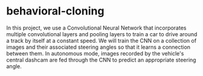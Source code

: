 # behavioral-cloning

In this project, we use a Convolutional Neural Network that incorporates multiple convolutional layers and pooling layers to train a car to drive around a track by itself at a constant speed. We will train the CNN on a collection of images and their associated steering angles so that it learns a connection between them. In autonomous mode, images recorded by the vehicle's central dashcam are fed through the CNN to predict an appropriate steering angle.


